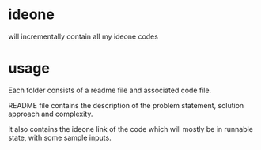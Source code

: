 # ideone
will incrementally contain all my ideone codes

# usage
Each folder consists of a readme file and associated code file.

README file contains the description of the problem statement, solution approach and complexity.

It also contains the ideone link of the code which will mostly be in runnable state, with some sample inputs.
